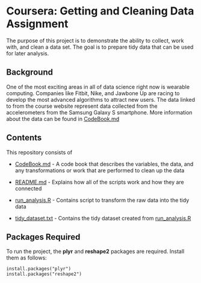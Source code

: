Coursera: Getting and Cleaning Data Assignment
==============================================

The purpose of this project is to demonstrate the ability to collect,
work with, and clean a data set. The goal is to prepare tidy data that
can be used for later analysis.

Background
----------

One of the most exciting areas in all of data science right now is
wearable computing. Companies like Fitbit, Nike, and Jawbone Up are
racing to develop the most advanced algorithms to attract new users. The
data linked to from the course website represent data collected from the
accelerometers from the Samsung Galaxy S smartphone. More information
about the data can be found in [CodeBook.md]()

Contents
--------

This repository consists of

-   [CodeBook.md]() - A code book that describes the variables, the
    data, and any transformations or work that are performed to clean up
    the data

-   [README.md]() - Explains how all of the scripts work and how they
    are connected

-   [run\_analysis.R]() - Contains script to transform the raw data into
    the tidy data

-   [tidy\_dataset.txt]() - Contains the tidy dataset created from
    [run\_analysis.R]()

Packages Required
-----------------

To run the project, the **plyr** and **reshape2** packages are required.
Install them as follows:

    install.packages("plyr")
    install.packages("reshape2")
